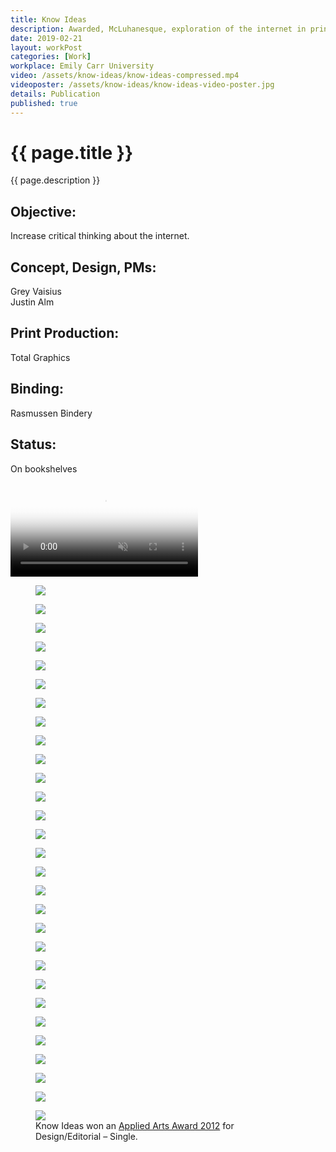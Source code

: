 ```yaml
---
title: Know Ideas
description: Awarded, McLuhanesque, exploration of the internet in printed experiments.
date: 2019-02-21
layout: workPost
categories: [Work]
workplace: Emily Carr University
video: /assets/know-ideas/know-ideas-compressed.mp4
videoposter: /assets/know-ideas/know-ideas-video-poster.jpg
details: Publication
published: true
---
```


<div class="mw-1024  u-mar-auto  u-mar-b05">
    <h1 class="u-noMargin  u-mar-b00"><strong>{{ page.title }}</strong></h1>
    <p class="as-h3  u-noMargin" style="max-width: 100%;">{{ page.description }}</p>
    <div class="project-metadata  u-mar-auto  u-mar-t05  u-mar-b00">
        <div class="objective">
            <h2 class="as-h5  u-noMargin  u-mar-b01"><strong>Objective</strong>:</h2>
            <p class="u-noMargin  u-mar-b02">Increase critical thinking about the internet.</p>
        </div>
        <div>
            <h2 class="as-h5  u-noMargin  u-mar-b01"><strong>Concept, Design, PMs</strong>:</h2>
            <p class="u-noMargin  u-mar-b02">Grey Vaisius<br>Justin Alm</p>
        </div>
        <div>
            <h2 class="as-h5  u-noMargin  u-mar-b01"><strong>Print Production</strong>:</h2>
            <p class="u-noMargin  u-mar-b02">Total Graphics</p>
        </div>
        <div>
            <h2 class="as-h5  u-noMargin  u-mar-b01"><strong>Binding</strong>:</h2>
            <p class="u-noMargin  u-mar-b02">Rasmussen Bindery</p>
        </div>
        <div>
            <h2 class="as-h5  u-noMargin  u-mar-b01"><strong>Status</strong>:</h2>
            <p class="u-noMargin  u-mar-b02">On bookshelves</p>
        </div>
    </div>
</div>

<div class="mw-1024  u-mar-auto">
    <div class="Grid  Grid--withGutters">
        <div class="Grid-cell  u-size1of1">
            <div class="media">
                <video autoplay loop muted playsinline type="video/mp4" src="/assets/know-ideas/know-ideas-in-article2.mp4" poster="/assets/know-ideas/know-ideas-video-poster.jpg"></video>
            </div>
        </div>
        <div class="Grid-cell  u-size1of2">
            <figure>
                <img src="/assets/know-ideas/know-ideas-cover.jpg"/>
            </figure>
        </div>
        <div class="Grid-cell  u-size1of2">
            <figure>
                <img src="/assets//know-ideas/know-ideas-back-cover.jpg"/>
            </figure>
        </div>
        <div class="Grid-cell  u-size1of2">
            <figure>
                <img src="/assets/know-ideas/ki-93.jpg"/>
            </figure>
        </div>
        <div class="Grid-cell  u-size1of2">
            <figure>
                <img src="/assets//know-ideas/know-ideas-pages.jpg"/>
            </figure>
        </div>
        <div class="Grid-cell  u-size1of4">
            <figure>
                <img src="/assets/know-ideas/ki-11.jpg"/>
            </figure>
        </div>
        <div class="Grid-cell  u-size1of4">
            <figure>
                <img src="/assets//know-ideas/ki-12.jpg"/>
            </figure>
        </div>
        <div class="Grid-cell  u-size1of4">
            <figure>
                <img src="/assets/know-ideas/ki-13.jpg"/>
            </figure>
        </div>
        <div class="Grid-cell  u-size1of4">
            <figure>
                <img src="/assets//know-ideas/ki-14.jpg"/>
            </figure>
        </div>
        <div class="Grid-cell  u-size1of2">
            <figure>
                <img src="/assets/know-ideas/ki-43.jpg"/>
            </figure>
        </div>
        <div class="Grid-cell  u-size1of2">
            <figure>
                <img src="/assets//know-ideas/ki-44.jpg"/>
            </figure>
        </div>
        <div class="Grid-cell  u-size1of3">
            <figure>
                <img src="/assets/know-ideas/ki-32.jpg"/>
            </figure>
        </div>
        <div class="Grid-cell  u-size1of3">
            <figure>
                <img src="/assets//know-ideas/ki-33.jpg"/>
            </figure>
        </div>
        <div class="Grid-cell  u-size1of3">
            <figure>
                <img src="/assets/know-ideas/ki-34.jpg"/>
            </figure>
        </div>
        <div class="Grid-cell  u-size1of2">
            <figure>
                <img src="/assets/know-ideas/ki-28.jpg"/>
            </figure>
        </div>
        <div class="Grid-cell  u-size1of2">
            <figure>
                <img src="/assets//know-ideas/ki-29.jpg"/>
            </figure>
        </div>
        <div class="Grid-cell  u-size1of3">
            <figure>
                <img src="/assets/know-ideas/ki-49.jpg"/>
            </figure>
        </div>
        <div class="Grid-cell  u-size1of3">
            <figure>
                <img src="/assets//know-ideas/ki-50.jpg"/>
            </figure>
        </div>
        <div class="Grid-cell  u-size1of3">
            <figure>
                <img src="/assets/know-ideas/ki-51.jpg"/>
            </figure>
        </div>
        <div class="Grid-cell  u-size1of2">
            <figure>
                <img src="/assets/know-ideas/ki-54.jpg"/>
            </figure>
        </div>
        <div class="Grid-cell  u-size1of2">
            <figure>
                <img src="/assets//know-ideas/ki-55.jpg"/>
            </figure>
        </div>
        <div class="Grid-cell  u-size1of3">
            <figure>
                <img src="/assets/know-ideas/ki-19.jpg"/>
            </figure>
        </div>
        <div class="Grid-cell  u-size1of3">
            <figure>
                <img src="/assets//know-ideas/ki-21.jpg"/>
            </figure>
        </div>
        <div class="Grid-cell  u-size1of3">
            <figure>
                <img src="/assets/know-ideas/ki-24.jpg"/>
            </figure>
        </div>
        <div class="Grid-cell  u-size1of2">
            <figure>
                <img src="/assets/know-ideas/ki-58.jpg"/>
            </figure>
        </div>
        <div class="Grid-cell  u-size1of2">
            <figure>
                <img src="/assets//know-ideas/ki-76.jpg"/>
            </figure>
        </div>
        <div class="Grid-cell  u-size1of3">
            <figure>
                <img src="/assets//know-ideas/know-ideas-process.jpg"/>
            </figure>
        </div>
        <div class="Grid-cell  u-size1of3">
            <figure>
                <img src="/assets/know-ideas/know-ideas-full-cover.jpg"/>
            </figure>
        </div>
        <div class="Grid-cell  u-size1of3">
            <figure>
                <img src="/assets/know-ideas/know-ideas-exhibition-space.jpg"/>
            </figure>
        </div>
        <div class="Grid-cell  u-size1of1">
            <figure>
                <img src="/assets/know-ideas/know-ideas-applied-arts-award.jpg"/>
                <figcaption>Know Ideas won an <a href="http://www.appliedartsmag.com/winners_gallery/student/?id=981&year=2012&clip=1" target="_blank">Applied Arts Award 2012</a> for Design/Editorial – Single.</figcaption>
            </figure>
        </div>
    </div>
</div>